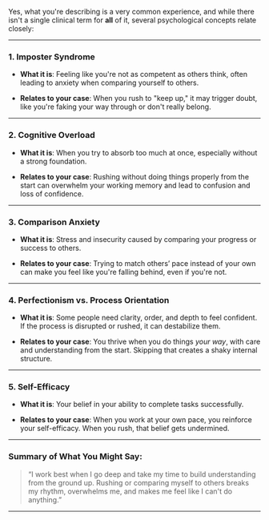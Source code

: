 Yes, what you're describing is a very common experience, and while there isn't a single clinical term for **all** of it, several psychological concepts relate closely:

---

### 1. **Imposter Syndrome**

- **What it is**: Feeling like you're not as competent as others think, often leading to anxiety when comparing yourself to others.
    
- **Relates to your case**: When you rush to "keep up," it may trigger doubt, like you're faking your way through or don't really belong.
    

---

### 2. **Cognitive Overload**

- **What it is**: When you try to absorb too much at once, especially without a strong foundation.
    
- **Relates to your case**: Rushing without doing things properly from the start can overwhelm your working memory and lead to confusion and loss of confidence.
    

---

### 3. **Comparison Anxiety**

- **What it is**: Stress and insecurity caused by comparing your progress or success to others.
    
- **Relates to your case**: Trying to match others’ pace instead of your own can make you feel like you're falling behind, even if you're not.
    

---

### 4. **Perfectionism vs. Process Orientation**

- **What it is**: Some people need clarity, order, and depth to feel confident. If the process is disrupted or rushed, it can destabilize them.
    
- **Relates to your case**: You thrive when you do things _your way_, with care and understanding from the start. Skipping that creates a shaky internal structure.
    

---

### 5. **Self-Efficacy**

- **What it is**: Your belief in your ability to complete tasks successfully.
    
- **Relates to your case**: When you work at your own pace, you reinforce your self-efficacy. When you rush, that belief gets undermined.
    

---

### Summary of What You Might Say:

> “I work best when I go deep and take my time to build understanding from the ground up. Rushing or comparing myself to others breaks my rhythm, overwhelms me, and makes me feel like I can't do anything.”

---
